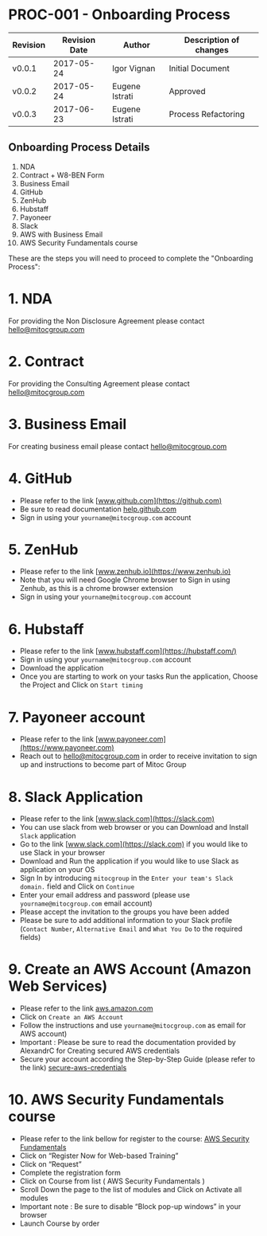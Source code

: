 # PROC-001 - Onboarding Process


Revision | Revision Date | Author | Description of changes
-------- | ------------- | ------ | ----------------------
v0.0.1 | 2017-05-24 | Igor Vignan | Initial Document
v0.0.2 | 2017-05-24 | Eugene Istrati | Approved
v0.0.3 | 2017-06-23 | Eugene Istrati | Process Refactoring


## Onboarding Process Details

1. NDA
2. Contract + W8-BEN Form
3. Business Email
4. GitHub
5. ZenHub
6. Hubstaff
7. Payoneer
8. Slack
9. AWS with Business Email
10. AWS Security Fundamentals course

These are the steps you will need to proceed to complete the "Onboarding Process":

# 1. NDA
For providing the Non Disclosure Agreement please contact hello@mitocgroup.com


# 2. Contract
For providing the Consulting Agreement please contact hello@mitocgroup.com


# 3. Business Email
For creating business email please contact hello@mitocgroup.com


# 4. GitHub
- Please refer to the link [www.github.com](https://github.com)
- Be sure to read documentation [help.github.com](https://help.github.com/articles/signing-up-for-a-new-github-account/)
- Sign in using your `yourname@mitocgroup.com` account


# 5. ZenHub
- Please refer to the link [www.zenhub.io](https://www.zenhub.io)
- Note that you will need Google Chrome browser to Sign in using Zenhub, as this is a chrome browser extension
- Sign in using your `yourname@mitocgroup.com` account


# 6. Hubstaff
- Please refer to the link [www.hubstaff.com](https://hubstaff.com/)
- Sign in using your `yourname@mitocgroup.com` account
- Download the application
- Once you are starting to work on your tasks Run the application, Choose the Project and Click on `Start timing`


# 7. Payoneer account
- Please refer to the link [www.payoneer.com](https://www.payoneer.com)
- Reach out to hello@mitocgroup.com in order to receive invitation to sign up and instructions to become part of Mitoc Group


# 8. Slack Application
- Please refer to the link [www.slack.com](https://slack.com)
- You can use slack from web browser or you can Download and Install `Slack` application
- Go to the link [www.slack.com](https://slack.com) if you would like to use Slack in your browser
- Download and Run the application if you would like to use Slack as application on your OS
- Sign In by introducing `mitocgroup` in the `Enter your team's Slack domain.` field and Click on `Continue`
- Enter your email address and password (please use `yourname@mitocgroup.com` email account)
- Please accept the invitation to the groups you have been added
- Please be sure to add additional information to your Slack profile (`Contact Number`, `Alternative Email` and `What You Do` to the required fields)


# 9. Create an AWS Account (Amazon Web Services)
- Please refer to the link [aws.amazon.com](http://aws.amazon.com)
- Click on `Create an AWS Account`
- Follow the instructions and use `yourname@mitocgroup.com` as email for AWS account)
- Important : Please be sure to read the documentation provided by AlexandrC for Creating secured AWS credentials
- Secure your account according the Step-by-Step Guide (please refer to the link) [secure-aws-credentials](https://github.com/MitocGroup/deep/blob/dev/docs/security/secure-aws-credentials.md)


# 10. AWS Security Fundamentals course
- Please refer to the link bellow for register to the course: [AWS Security Fundamentals](https://aws.amazon.com/training/course-descriptions/security-fundamentals/)
- Click on “Register Now for Web-based Training” 
- Click on “Request”
- Complete the registration form 
- Click on Course from list ( AWS Security Fundamentals )
- Scroll Down the page to the list of modules and Click on Activate all modules 
- Important note : Be sure to disable “Block pop-up windows” in your browser 
- Launch Course by order  
